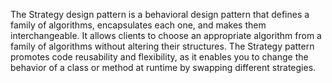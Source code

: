 The Strategy design pattern is a behavioral design pattern that defines a family of algorithms, encapsulates each one, and makes them interchangeable. It allows clients to choose an appropriate algorithm from a family of algorithms without altering their structures. The Strategy pattern promotes code reusability and flexibility, as it enables you to change the behavior of a class or method at runtime by swapping different strategies.